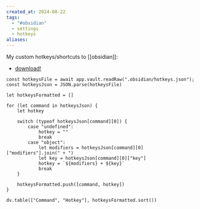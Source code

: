```yaml
---
created_at: 2024-08-22
tags:
  - "#obsidian"
  - settings
  - hotkeys
aliases:
---
```

My custom hotkeys/shortcuts to [[obsidian]]:

- [download!](https://raw.githubusercontent.com/dreisss/garden/main/.obsidian/hotkeys.json)

```dataviewjs
const hotkeysFile = await app.vault.readRaw(".obsidian/hotkeys.json");
const hotkeysJson = JSON.parse(hotkeysFile)

let hotkeysFormatted = []

for (let command in hotkeysJson) {
	let hotkey

	switch (typeof hotkeysJson[command][0]) {
		case "undefined":
			hotkey = ""
			break
		case "object":
			let modifiers = hotkeysJson[command][0]["modifiers"].join(" + ")
			let key = hotkeysJson[command][0]["key"]
			hotkey = `${modifiers} + ${key}`
			break
	}

	hotkeysFormatted.push([command, hotkey])
}

dv.table(["Command", "Hotkey"], hotkeysFormatted.sort())
```

